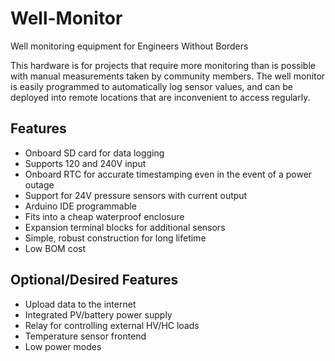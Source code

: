 # Well-Monitor
Well monitoring equipment for Engineers Without Borders

This hardware is for projects that require more monitoring than is possible with manual measurements taken by community members. The well monitor is easily programmed to automatically log sensor values, and can be deployed into remote locations that are inconvenient to access regularly. 

## Features
* Onboard SD card for data logging
* Supports 120 and 240V input
* Onboard RTC for accurate timestamping even in the event of a power outage
* Support for 24V pressure sensors with current output
* Arduino IDE programmable
* Fits into a cheap waterproof enclosure
* Expansion terminal blocks for additional sensors
* Simple, robust construction for long lifetime
* Low BOM cost

## Optional/Desired Features
* Upload data to the internet
* Integrated PV/battery power supply
* Relay for controlling external HV/HC loads
* Temperature sensor frontend
* Low power modes
